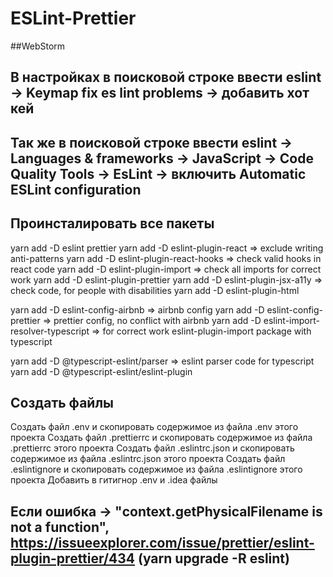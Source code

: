 # ESLint-Prettier

##WebStorm
## В настройках в поисковой строке ввести eslint -> Keymap  fix es lint problems -> добавить хот кей 
## Так же в поисковой строке ввести eslint -> Languages & frameworks -> JavaScript -> Code Quality Tools -> EsLint -> включить Automatic ESLint configuration 

## Проинсталировать все пакеты 


yarn add -D eslint prettier
yarn add -D eslint-plugin-react => exclude writing anti-patterns
yarn add -D eslint-plugin-react-hooks => check valid hooks in react code
yarn add -D eslint-plugin-import => check all imports for correct work
yarn add -D eslint-plugin-prettier
yarn add -D eslint-plugin-jsx-a11y => check code, for people with disabilities
yarn add -D eslint-plugin-html

yarn add -D eslint-config-airbnb => airbnb config
yarn add -D eslint-config-prettier => prettier config, no conflict with airbnb
yarn add -D eslint-import-resolver-typescript => for correct work eslint-plugin-import package with typescript

yarn add -D @typescript-eslint/parser => eslint parser code for typescript
yarn add -D @typescript-eslint/eslint-plugin


## Создать файлы 
Создать файл .env и скопировать содержимое из файла .env этого проекта
Создать файл .prettierrc и скопировать содержимое из файла .prettierrc этого проекта
Создать файл .eslintrc.json и скопировать содержимое из файла .eslintrc.json этого проекта
Создать файл .eslintignore и скопировать содержимое из файла .eslintignore этого проекта
Добавить в гитигнор .env и .idea файлы


## Если ошибка -> "context.getPhysicalFilename is not a function", https://issueexplorer.com/issue/prettier/eslint-plugin-prettier/434 (yarn upgrade -R eslint)
